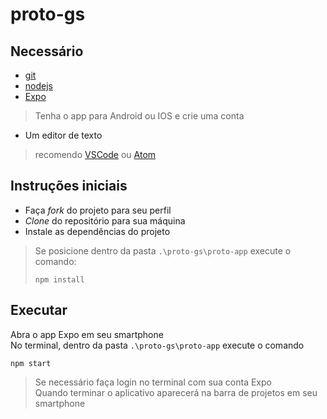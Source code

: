 #  proto-gs

## Necessário

- [git](https://git-scm.com/downloads)
- [nodejs](https://nodejs.org/en/download/)  
- [Expo](https://expo.io/)
> Tenha o app para Android ou IOS e crie uma conta  
- Um editor de texto
> recomendo [VSCode](https://code.visualstudio.com/) ou [Atom](atom.io)  

## Instruções iniciais

- Faça *fork* do projeto para seu perfil
- *Clone* do repositório para sua máquina
- Instale as dependências do projeto
> Se posicione dentro da pasta `.\proto-gs\proto-app` execute o comando:  
>
> `npm install`

## Executar

Abra o app Expo em seu smartphone  
No terminal, dentro da pasta `.\proto-gs\proto-app` execute o comando  

`npm start`

> Se necessário faça login no terminal com sua conta Expo  
> Quando terminar o aplicativo aparecerá na barra de projetos em seu smartphone
